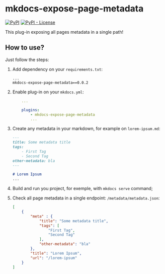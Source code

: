 # mkdocs-expose-page-metadata

[![PyPI](https://img.shields.io/pypi/v/mkdocs-expose-page-metadata)](https://pypi.org/project/mkdocs-expose-page-metadata/)
[![PyPI - License](https://img.shields.io/pypi/l/mkdocs-expose-page-metadata)](LICENSE)

This plug-in exposing all pages metadata in a single path!

## How to use?

Just follow the steps:

1. Add dependency on your `requirements.txt`:

    ```
    ...
    mkdocs-expose-page-metadata==0.0.2
    
    ```

2. Enable plug-in on your `mkdocs.yml`:

    ```yaml
        ...

        plugins:
            - mkdocs-expose-page-metadata
            ...
    ```
 
3. Create any metadata in your markdown, for example on `lorem-ipsum.md`:

    ```markdown
    ---
    title: Some metadata title
    tags:
        - First Tag
        - Second Tag
    other-metadata: bla
    ---

    # Lorem Ipsum
    ...
    ```

4. Build and run you project, for exemple, with `mkdocs serve` command;

5. Check all page metadata in a single endpoint: `/metadata/metadata.json`:

    ```json
    [
        {
            "meta" : {
                "title": "Some metadata title",
                "tags": [
                    "First Tag",
                    "Second Tag"
                ],
                "other-metadata": "bla"
            },
            "title": "Lorem Ipsum",
            "url": "/lorem-ipsum"
        }
    ]
    ```